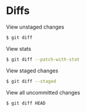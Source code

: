 # Diffs

View unstaged changes

```bash
$ git diff
```

View stats

```bash
$ git diff --patch-with-stat
```

View staged changes

```bash
$ git diff --staged
```

View all uncommitted changes

```bash
$ git diff HEAD
```
